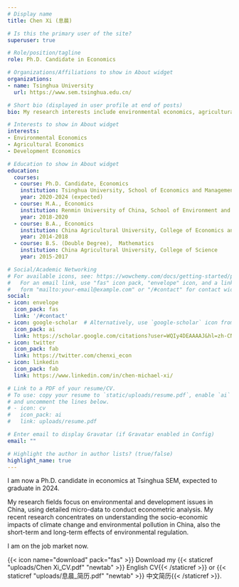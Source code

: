 ```yaml
---
# Display name
title: Chen Xi (息晨)

# Is this the primary user of the site?
superuser: true

# Role/position/tagline
role: Ph.D. Candidate in Economics

# Organizations/Affiliations to show in About widget
organizations:
- name: Tsinghua University
  url: https://www.sem.tsinghua.edu.cn/

# Short bio (displayed in user profile at end of posts)
bio: My research interests include environmental economics, agricultural economics and development economics.

# Interests to show in About widget
interests:
- Environmental Economics
- Agricultural Economics
- Development Economics

# Education to show in About widget
education:
  courses:
  - course: Ph.D. Candidate, Economics
    institution: Tsinghua University, School of Economics and Management
    year: 2020-2024 (expected)
  - course: M.A., Economics
    institution: Renmin University of China, School of Environment and Natural Resources
    year: 2018-2020
  - course: B.A., Economics
    institution: China Agricultural University, College of Economics and Management
    year: 2014-2018
  - course: B.S. (Double Degree),  Mathematics
    institution: China Agricultural University, College of Science
    year: 2015-2017

# Social/Academic Networking
# For available icons, see: https://wowchemy.com/docs/getting-started/page-builder/#icons
#   For an email link, use "fas" icon pack, "envelope" icon, and a link in the
#   form "mailto:your-email@example.com" or "/#contact" for contact widget.
social:
- icon: envelope
  icon_pack: fas
  link: '/#contact'
- icon: google-scholar  # Alternatively, use `google-scholar` icon from `ai` icon pack
  icon_pack: ai
  link: https://scholar.google.com/citations?user=WQIy4DEAAAAJ&hl=zh-CN
- icon: twitter
  icon_pack: fab
  link: https://twitter.com/chenxi_econ
- icon: linkedin
  icon_pack: fab
  link: https://www.linkedin.com/in/chen-michael-xi/

# Link to a PDF of your resume/CV.
# To use: copy your resume to `static/uploads/resume.pdf`, enable `ai` icons in `params.toml`, 
# and uncomment the lines below.
# - icon: cv
#   icon_pack: ai
#   link: uploads/resume.pdf

# Enter email to display Gravatar (if Gravatar enabled in Config)
email: ""

# Highlight the author in author lists? (true/false)
highlight_name: true
---
```


I am now a Ph.D. candidate in economics at Tsinghua SEM, expected to graduate in 2024.

My research fields focus on environmental and development issues in China, using detailed micro-data to conduct econometric analysis. My recent research concentrates on understanding the socio-economic impacts of climate change and environmental pollution in China, also the short-term and long-term effects of environmental regulation. 

I am on the job market now.

{{< icon name="download" pack="fas" >}} Download my {{< staticref "uploads/Chen Xi_CV.pdf" "newtab" >}} English CV{{< /staticref >}} or  {{< staticref "uploads/息晨_简历.pdf" "newtab" >}} 中文简历{{< /staticref >}}.
